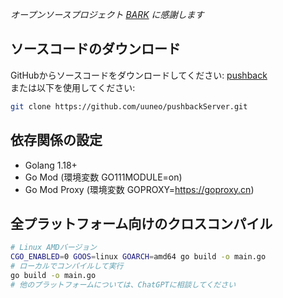 *オープンソースプロジェクト [BARK](https://github.com/Finb/Bark) に感謝します*  
## ソースコードのダウンロード  
GitHubからソースコードをダウンロードしてください: [pushback](https://github.com/uuneo/pushbackServer)  
または以下を使用してください:  
```sh  
git clone https://github.com/uuneo/pushbackServer.git 
```

## 依存関係の設定  
- Golang 1.18+  
- Go Mod (環境変数 GO111MODULE=on)  
- Go Mod Proxy (環境変数 GOPROXY=https://goproxy.cn)  

## 全プラットフォーム向けのクロスコンパイル  
```sh  
# Linux AMDバージョン  
CGO_ENABLED=0 GOOS=linux GOARCH=amd64 go build -o main.go  
# ローカルでコンパイルして実行  
go build -o main.go  
# 他のプラットフォームについては、ChatGPTに相談してください  
```
